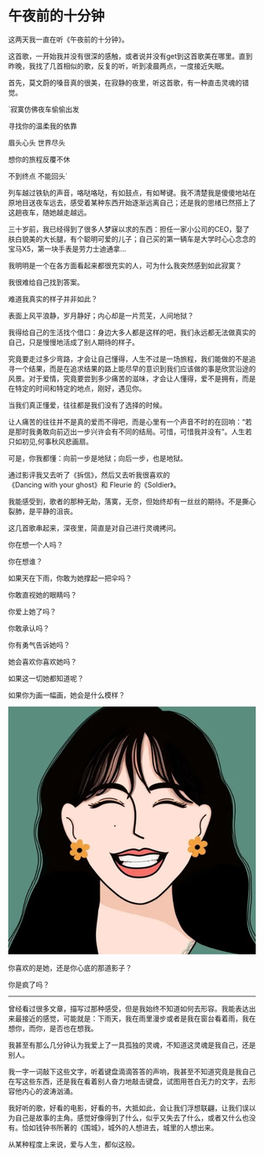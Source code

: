 # 午夜前的十分钟

这两天我一直在听《午夜前的十分钟》。

这首歌，一开始我并没有很深的感触，或者说并没有get到这首歌美在哪里。直到昨晚，我找了几首相似的歌，反复的听，听到凌晨两点，一度接近失眠。

首先，莫文蔚的嗓音真的很美，在寂静的夜里，听这首歌，有一种直击灵魂的错觉。

`寂寞仿佛夜车偷偷出发

寻找你的温柔我的依靠

眉头心头 世界尽头

想你的旅程反覆不休

不到终点 不能回头`

列车越过铁轨的声音，咯哒咯哒，有如鼓点，有如琴键。我不清楚我是傻傻地站在原地目送夜车远去，感受着某种东西开始逐渐远离自己；还是我的思绪已然搭上了这趟夜车，随她越走越远。

三十岁前，我已经得到了很多人梦寐以求的东西：担任一家小公司的CEO，娶了肤白貌美的大长腿，有个聪明可爱的儿子；自己买的第一辆车是大学时心心念念的宝马X5，第一块手表是劳力士迪通拿...

我明明是一个在各方面看起来都很充实的人，可为什么我突然感到如此寂寞？

我很难给自己找到答案。

难道我真实的样子并非如此？

表面上风平浪静，岁月静好；内心却是一片荒芜，人间地狱？

我得给自己的生活找个借口：身边大多人都是这样的吧，我们永远都无法做真实的自己，只是慢慢地活成了别人期待的样子。

究竟要走过多少弯路，才会让自己懂得，人生不过是一场旅程，我们能做的不是追寻一个结果，而是在追求结果的路上能尽早的意识到我们应该做的事是欣赏沿途的风景。对于爱情，究竟要尝到多少痛苦的滋味，才会让人懂得，爱不是拥有，而是在特定的时间和特定的地点，刚好，遇见你。

当我们真正懂爱，往往都是我们没有了选择的时候。

让人痛苦的往往并不是真的爱而不得吧，而是心里有一个声音不时的在回响：“若是那时我勇敢向前迈出一步兴许会有不同的结局。可惜，可惜我并没有”。人生若只如初见,何事秋风悲画扇。

可是，你我都懂：向前一步是地狱；向后一步，也是地狱。

通过影评我又去听了《拆信》，然后又去听我很喜欢的《Dancing with your ghost》和 Fleurie 的《Soldier》。

我能感受到，歌者的那种无助，落寞，无奈，但始终却有一丝丝的期待。不是撕心裂肺，是平静的沮丧。

这几首歌串起来，深夜里，简直是对自己进行灵魂拷问。

你在想一个人吗？

你在想谁？

如果天在下雨，你敢为她撑起一把伞吗？

你敢直视她的眼睛吗？

你爱上她了吗？

你敢承认吗？

你有勇气告诉她吗？

她会喜欢你喜欢她吗？

如果这一切她都知道呢？

如果你为画一幅画，她会是什么模样？

![](../assets/600.webp)

你喜欢的是她，还是你心底的那道影子？

你是疯了吗？

---

曾经看过很多文章，描写过那种感受，但是我始终不知道如何去形容。我能表达出来最接近的感觉，可能就是：下雨天，我在雨里漫步或者是我在窗台看着雨，我在想你，而你，是否也在想我。

我甚至有那么几分钟认为我爱上了一具孤独的灵魂，不知道这灵魂是我自己，还是别人。

我一字一词敲下这些文字，听着键盘滴滴答答的声响，我甚至不知道究竟是我自己在写这些东西，还是我在看着别人奋力地敲击键盘，试图用苍白无力的文字，去形容他内心的波涛汹涌。

我好听的歌，好看的电影，好看的书，大抵如此，会让我们浮想联翩，让我们误以为自己是故事的主角。感觉好像得到了什么，似乎又失去了什么，或者又什么也没有。恰如钱钟书所著的《围城》，城外的人想进去，城里的人想出来。

从某种程度上来说，爱与人生，都似这般。
